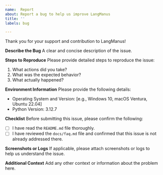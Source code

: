 ```yaml
---
name:  Report
about: Report a bug to help us improve LangManus
title: ''
labels: bug

---
```


Thank you for your support and contribution to LangManus!

**Describe the Bug**
A clear and concise description of the issue.

**Steps to Reproduce**
Please provide detailed steps to reproduce the issue:
1. What actions did you take?
2. What was the expected behavior?
3. What actually happened?

**Environment Information**
Please provide the following details:
- Operating System and Version: [e.g., Windows 10, macOS Ventura, Ubuntu 22.04]
- Python Version: 3.12.7

**Checklist**
Before submitting this issue, please confirm the following:
- [ ] I have read the `README.md` file thoroughly.
- [ ] I have reviewed the `docs/faq.md` file and confirmed that this issue is not already addressed there.

**Screenshots or Logs**
If applicable, please attach screenshots or logs to help us understand the issue.

**Additional Context**
Add any other context or information about the problem here.

